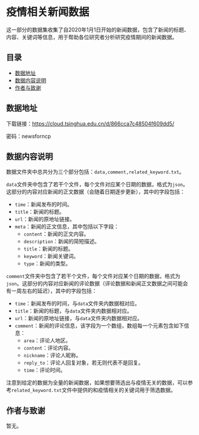 # 疫情相关新闻数据

这一部分的数据集收集了自2020年1月1日开始的新闻数据，包含了新闻的标题、内容、关键词等信息，用于帮助各位研究者分析研究疫情期间的新闻数据。

## 目录

- [数据地址](#数据地址)
- [数据内容说明](#数据内容说明)
- [作者与致谢](#作者与致谢)

## 数据地址

下载链接：https://cloud.tsinghua.edu.cn/d/866cca7c48504f609dd5/

密码：newsforncp

## 数据内容说明

数据文件夹中总共分为三个部分包括：``data,comment,related_keyword.txt``。

``data``文件夹中包含了若干个文件，每个文件对应某个日期的数据，格式为``json``。这部分的内容对应新闻的正文数据（会随着日期逐步更新），其中的字段包括：

* ``time``：新闻发布的时间。
* ``title``：新闻的标题。
* ``url``：新闻的原地址链接。
* ``meta``：新闻的正文信息，其中包括以下字段：
  * ``content``：新闻的正文内容。
  * ``description``：新闻的简短描述。
  * ``title``：新闻的标题。
  * ``keyword``：新闻关键词。
  * ``type``：新闻的类型。

``comment``文件夹中包含了若干个文件，每个文件对应某个日期的数据，格式为``json``。这部分的内容对应新闻的评论数据（评论数据和新闻正文数据之间可能会有一周左右的延迟），其中的字段包括：

* ``time``：新闻发布的时间，与``data``文件夹内数据相对应。
* ``title``：新闻的标题，与``data``文件夹内数据相对应。
* ``url``：新闻的原地址链接，与``data``文件夹内数据相对应。
* ``comment``：新闻的评论信息，该字段为一个数组，数组每一个元素包含如下信息：
  * ``area``：评论人地区。
  * ``content``：评论内容。
  * ``nickname``：评论人昵称。
  * ``reply_to``：评论人回复对象，若无则代表不是回复。
  * ``time``：评论时间。

注意到给定的数据为全量的新闻数据，如果想要筛选出与疫情无关的数据，可以参考``related_keyword.txt``文件中提供的和疫情相关的关键词用于筛选数据。

## 作者与致谢

暂无。